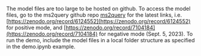 The model files are too large to be hosted on github. To access the model files, go to the ms2query github repo [ms2query](https://github.com/iomega/ms2query) for the latest links, i.e. [https://zenodo.org/record/6124552](https://zenodo.org/record/6124552) for positive mode, and [https://zenodo.org/record/7104184](https://zenodo.org/record/7104184) for negative mode (Sept. 5, 2023).
To run the demo, include the model files in a local folder structure as specified in the demo.ipynb example.